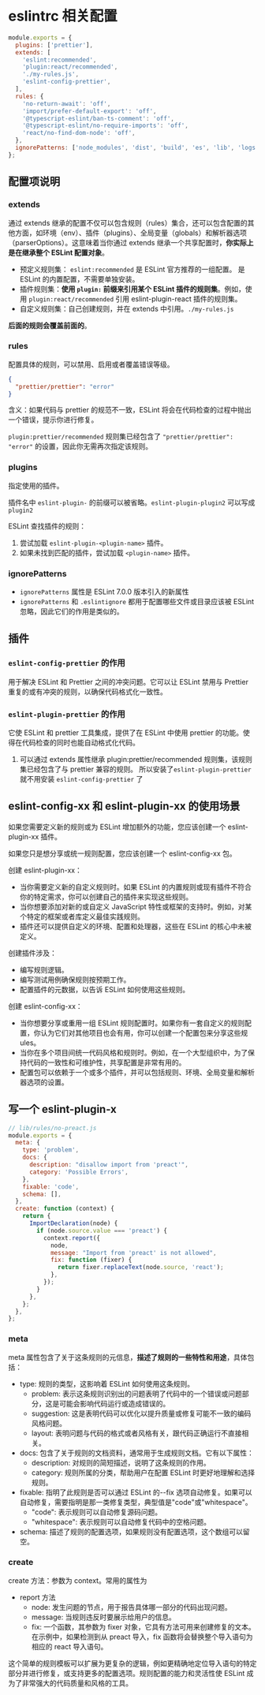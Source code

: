 # eslintrc 相关配置

```javascript
module.exports = {
  plugins: ['prettier'],
  extends: [
    'eslint:recommended',
    'plugin:react/recommended',
    './my-rules.js',
    'eslint-config-prettier',
  ],
  rules: {
    'no-return-await': 'off',
    'import/prefer-default-export': 'off',
    '@typescript-eslint/ban-ts-comment': 'off',
    '@typescript-eslint/no-require-imports': 'off',
    'react/no-find-dom-node': 'off',
  },
  ignorePatterns: ['node_modules', 'dist', 'build', 'es', 'lib', 'logs', 'coverage'],
};
```

## 配置项说明

### extends

通过 extends 继承的配置不仅可以包含规则（rules）集合，还可以包含配置的其他方面，如环境（env）、插件（plugins）、全局变量（globals）和解析器选项（parserOptions）。这意味着当你通过 extends 继承一个共享配置时，**你实际上是在继承整个 ESLint 配置对象**。

- 预定义规则集： `eslint:recommended` 是 ESLint 官方推荐的一组配置。 是 ESLint 的内置配置，不需要单独安装。
- 插件规则集：**使用 `plugin:` 前缀来引用某个 ESLint 插件的规则集**。例如，使用 `plugin:react/recommended` 引用 eslint-plugin-react 插件的规则集。
- 自定义规则集：自己创建规则，并在 extends 中引用。`./my-rules.js`

**后面的规则会覆盖前面的**。

### rules

配置具体的规则，可以禁用、启用或者覆盖错误等级。

```json
{
  "prettier/prettier": "error"
}
```

含义：如果代码与 prettier 的规范不一致，ESLint 将会在代码检查的过程中抛出一个错误，提示你进行修复。

`plugin:prettier/recommended` 规则集已经包含了 `"prettier/prettier": "error"` 的设置，因此你无需再次指定该规则。

### plugins

指定使用的插件。

插件名中 `eslint-plugin-` 的前缀可以被省略。`eslint-plugin-plugin2` 可以写成 `plugin2`

ESLint 查找插件的规则：

1. 尝试加载 `eslint-plugin-<plugin-name>` 插件。
2. 如果未找到匹配的插件，尝试加载 `<plugin-name>` 插件。

### ignorePatterns

- `ignorePatterns` 属性是 ESLint 7.0.0 版本引入的新属性
- `ignorePatterns` 和 `.eslintignore` 都用于配置哪些文件或目录应该被 ESLint 忽略，因此它们的作用是类似的。

## 插件

### `eslint-config-prettier` 的作用

用于解决 ESLint 和 Prettier 之间的冲突问题。它可以让 ESLint 禁用与 Prettier 重复的或有冲突的规则，以确保代码格式化一致性。

### `eslint-plugin-prettier` 的作用

它使 ESLint 和 prettier 工具集成，提供了在 ESLint 中使用 prettier 的功能。使得在代码检查的同时也能自动格式化代码。

1. 可以通过 extends 属性继承 plugin:prettier/recommended 规则集，该规则集已经包含了与 prettier 兼容的规则。 所以安装了`eslint-plugin-prettier` 就不用安装 `eslint-config-prettier` 了

## eslint-config-xx 和 eslint-plugin-xx 的使用场景

如果您需要定义新的规则或为 ESLint 增加额外的功能，您应该创建一个 eslint-plugin-xx 插件。

如果您只是想分享或统一规则配置，您应该创建一个 eslint-config-xx 包。

创建 eslint-plugin-xx：

- 当你需要定义新的自定义规则时。如果 ESLint 的内置规则或现有插件不符合你的特定需求，你可以创建自己的插件来实现这些规则。
- 当你想要添加对新的或自定义 JavaScript 特性或框架的支持时。例如，对某个特定的框架或者库定义最佳实践规则。
- 插件还可以提供自定义的环境、配置和处理器，这些在 ESLint 的核心中未被定义。

创建插件涉及：

- 编写规则逻辑。
- 编写测试用例确保规则按预期工作。
- 配置插件的元数据，以告诉 ESLint 如何使用这些规则。

创建 eslint-config-xx：

- 当你想要分享或重用一组 ESLint 规则配置时。如果你有一套自定义的规则配置，你认为它们对其他项目也会有用，你可以创建一个配置包来分享这些规 ules。
- 当你在多个项目间统一代码风格和规则时。例如，在一个大型组织中，为了保持代码的一致性和可维护性，共享配置是非常有用的。
- 配置包可以依赖于一个或多个插件，并可以包括规则、环境、全局变量和解析器选项的设置。

## 写一个 eslint-plugin-x

```js
// lib/rules/no-preact.js
module.exports = {
  meta: {
    type: 'problem',
    docs: {
      description: "disallow import from 'preact'",
      category: 'Possible Errors',
    },
    fixable: 'code',
    schema: [],
  },
  create: function (context) {
    return {
      ImportDeclaration(node) {
        if (node.source.value === 'preact') {
          context.report({
            node,
            message: "Import from 'preact' is not allowed",
            fix: function (fixer) {
              return fixer.replaceText(node.source, 'react');
            },
          });
        }
      },
    };
  },
};
```

### meta

meta 属性包含了关于这条规则的元信息，**描述了规则的一些特性和用途**，具体包括：

- type: 规则的类型，这影响着 ESLint 如何使用这条规则。
  - problem: 表示这条规则识别出的问题表明了代码中的一个错误或问题部分，这是可能会影响代码运行或造成错误的。
  - suggestion: 这是表明代码可以优化以提升质量或修复可能不一致的编码风格问题。
  - layout: 表明问题与代码的格式或者风格有关，跟代码正确运行不直接相关。
- docs: 包含了关于规则的文档资料，通常用于生成规则文档。它有以下属性：
  - description: 对规则的简短描述，说明了这条规则的作用。
  - category: 规则所属的分类，帮助用户在配置 ESLint 时更好地理解和选择规则。
- fixable: 指明了此规则是否可以通过 ESLint 的--fix 选项自动修复。如果可以自动修复，需要指明是那一类修复类型，典型值是"code"或"whitespace"。
  - "code": 表示规则可以自动修复源码问题。
  - "whitespace": 表示规则可以自动修复代码中的空格问题。
- schema: 描述了规则的配置选项，如果规则没有配置选项，这个数组可以留空。

### create

create 方法：参数为 context。常用的属性为

- report 方法
  - node: 发生问题的节点，用于报告具体哪一部分的代码出现问题。
  - message: 当规则违反时要展示给用户的信息。
  - fix: 一个函数，其参数为 fixer 对象，它具有方法可用来创建修复的文本。在示例中，如果检测到从 preact 导入，fix 函数将会替换整个导入语句为相应的 react 导入语句。

这个简单的规则模板可以扩展为更复杂的逻辑，例如更精确地定位导入语句的特定部分并进行修复，或支持更多的配置选项。规则配置的能力和灵活性使 ESLint 成为了非常强大的代码质量和风格的工具。
